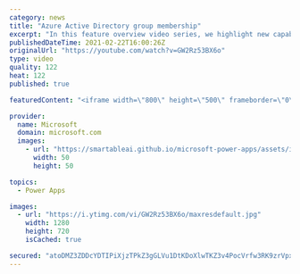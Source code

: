 ```yaml
---
category: news
title: "Azure Active Directory group membership"
excerpt: "In this feature overview video series, we highlight new capabilities included in the latest update to Microsoft Power Apps.  Power Apps Dataverse provides record level security to Azure Active Directory group membership types. Admins can easily set up and assign permissions to different Azure AD users,"
publishedDateTime: 2021-02-22T16:00:26Z
originalUrl: "https://youtube.com/watch?v=GW2Rz53BX6o"
type: video
quality: 122
heat: 122
published: true

featuredContent: "<iframe width=\"800\" height=\"500\" frameborder=\"0\" src=\"https://www.youtube.com/embed/GW2Rz53BX6o\" allow=\"accelerometer; autoplay; encrypted-media; gyroscope; picture-in-picture\" allowfullscreen></iframe>"

provider:
  name: Microsoft
  domain: microsoft.com
  images:
    - url: "https://smartableai.github.io/microsoft-power-apps/assets/images/organizations/microsoft.com-50x50.jpg"
      width: 50
      height: 50

topics:
  - Power Apps

images:
  - url: "https://i.ytimg.com/vi/GW2Rz53BX6o/maxresdefault.jpg"
    width: 1280
    height: 720
    isCached: true

secured: "atoDMZ3ZDDcYDTIPiXjzTPkZ3gGLVu1DtKDoXlwTKZ3v4PocVrfw3RK9zrVpxw0OLh8ovrI8srqVidNHXh0tinhmLNY4Bb2NZBCNgGHr0JjKaJblvC2yfJTXBsNJ1dZ+BT7ZwNRPhDCtuf80/Xw0hGNl4F2eR9AaoLzERGSOT2r1W6vw12HAftZ+gSwQqQXiaqsZSICUCHTGfVSA2J0+gh0KUkXVRiP9ZONZH87vo4PSHCpnwkXvr9P7rchZ1AS0mTU62ir9QS7yJOqqjXGyrPMwVhgwjuALXf/gw7Q/JoVkfLsa7el5jHGyG2vD2XHWq/fWr14usFQ6j7A1ps8HKOUJ3WvUzVehudUyDusKrDYLdg0jQK03cT6dOBy6m/ZtqIa0SPElw3W+HHFXkn0VC67zAw9nXLw5kZdos6LuPRPKLQLbjTSzl92pEyjxKSLc;Ebh1qusSpVzBlySrgKxQAA=="
---
```


